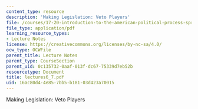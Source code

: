```yaml
---
content_type: resource
description: 'Making Legislation: Veto Players'
file: /courses/17-20-introduction-to-the-american-political-process-spring-2004/16ac80d44e857bb5b18103d423a70015_lectures6_7.pdf
file_type: application/pdf
learning_resource_types:
- Lecture Notes
license: https://creativecommons.org/licenses/by-nc-sa/4.0/
ocw_type: OCWFile
parent_title: Lecture Notes
parent_type: CourseSection
parent_uid: 0c135732-0aaf-013f-dc67-75339d7eb52b
resourcetype: Document
title: lectures6_7.pdf
uid: 16ac80d4-4e85-7bb5-b181-03d423a70015
---
```

Making Legislation: Veto Players